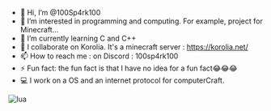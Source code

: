 - 👋 Hi, I’m @100Sp4rk100
- 👀 I’m interested in programming and computing. For example, project for Minecraft...
- 🌱 I’m currently learning C and C++
- 💞️ I collaborate on Korolia. It's a minecraft server : https://korolia.net/
- 📫 How to reach me : on Discord : 100sp4rk100
- ⚡ Fun fact: the fun fact is that I have no idea for a fun fact😂😂😂
- 💻 I work on a OS and an internet protocol for computerCraft.

![lua]([https://cdn.iconscout.com/icon/free/png-256/java-23-225999.png](https://brandlogos.net/wp-content/uploads/2021/11/java-logo.png))
<!---
100Sp4rk100/100Sp4rk100 is a ✨ special ✨ repository because its `README.md` (this file) appears on your GitHub profile.
You can click the Preview link to take a look at your changes.
--->
